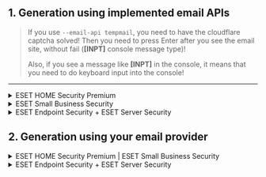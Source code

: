 ## 1. Generation using implemented email APIs
> If you use ```--email-api tempmail```, you need to have the cloudflare captcha solved!
> Then you need to press Enter after you see the email site, without fail (**[INPT]** console message type)!
>
> Also, if you see a message like **[INPT]** in the console, it means that you need to do keyboard input into the console!

---

<details>
  <summary>ESET HOME Security Premium</summary>
  
  1. Run main.py or executable file or use [MBCI](https://github.com/rzc0d3r/ESET-KeyGen/blob/main/wiki/MBCI-Inferface.md):
  ```
  python main.py --chrome --key
  ```
  ```
  ESET-KeyGen_v1.5.0.1_win64.exe --chrome --key
  ```
  > File name is unique for each version! Do not copy the above command. This is an example!

  2. Wait until you will see the account data
  > This information will also be written to a file named "Today date - ESET ACCOUNTS.txt"

  ![Windows](https://github.com/rzc0d3r/ESET-KeyGen/blob/main/img/key_run_win.png)
</details>

<details>
  <summary>ESET Small Business Security</summary>
  
  1. Run main.py or executable file or use [MBCI](https://github.com/rzc0d3r/ESET-KeyGen/blob/main/wiki/MBCI-Inferface.md):
  ```
  python main.py --chrome --small-business-key
  ```
  ```
  ESET-KeyGen_v1.5.0.1_win64.exe --chrome --small-business-key
  ```
  > File name is unique for each version! Do not copy the above command. This is an example!

  2. Wait until you will see the account data
  > This information will also be written to a file named "Today date - ESET ACCOUNTS.txt"

  ![Windows](https://github.com/rzc0d3r/ESET-KeyGen/blob/main/img/small_business_key_run_win.png)
</details>

<details>
  <summary>ESET Endpoint Security + ESET Server Security</summary>
  
  1. Run main.py or executable file use [MBCI](https://github.com/rzc0d3r/ESET-KeyGen/blob/main/wiki/MBCI-Inferface.md):
  ```
  python main.py --chrome --endpoint-key
  ```
  ```
  ESET-KeyGen_v1.5.0.1_win64.exe --chrome --endpoint-key
  ```
  > File name is unique for each version! Do not copy the above command. This is an example!

  > It is also recommended to use ```developermail``` Email API or ```--custom-email-api``` to generate such accounts!

  2. Wait until appears you will see *"Solve the captcha on the page manually!!!"*. Next, you will see a captcha with text input in the browser window created. You solve it and then just do nothing, the algorithm will do everything for you!

  3. Wait until you will see the account data
  > This information will also be written to a file named "Today date - ESET ACCOUNTS.txt"

  ![Windows](https://github.com/rzc0d3r/ESET-KeyGen/blob/main/img/endpoint_key_run_win.png)
</details>

## 2. Generation using your email provider

<details>
  <summary>ESET HOME Security Premium | ESET Small Business Security</summary>
  
  #### ESET HOME Security Premium
  1. Run main.py or executable file use [MBCI](https://github.com/rzc0d3r/ESET-KeyGen/blob/main/wiki/MBCI-Inferface.md):
  ```
  python main.py --chrome --key --custom-email-api
  ```
  ```
  ESET-KeyGen_v1.5.0.1_win64.exe --chrome --key --custom-email-api
  ```
  > File name is unique for each version! Do not copy the above command. This is an example!

  #### ESET Small Business Security
  1. Run main.py or executable file use [MBCI](https://github.com/rzc0d3r/ESET-KeyGen/blob/main/wiki/MBCI-Inferface.md):
  ```
  python main.py --chrome --small-business-key --custom-email-api
  ```
  ```
  ESET-KeyGen_v1.5.0.1_win64.exe --chrome --small-business-key --custom-email-api
  ```
  > File name is unique for each version! Do not copy the above command. This is an example!

  2. Then in the console you'll see *"Enter an email address you have access to"* and you'll need to enter a real existing email address that you can read incoming emails to. I suggest using a temporary email for this, such as [TempMail](https://temp-mail.org)
  > Then the algorithm will continue as in the first method

  3. After some time in the console you will see the message *"Enter the link to activate your account, it will come to the email address you provide"*, here you need to go to your email and find mail in inbox (you will have to wait)
    
     **FROM: info@product.eset.com**
     
     **SUBJECT: Account Confirmation**

     Then open that email and copy the link that is in the button (right click on the button, copy link address) and paste it into the console. If you have done everything correctly, the generation will complete successfully!

     ![Windows](https://github.com/rzc0d3r/ESET-KeyGen/blob/main/img/activated_href_esethome.png)

  4. Wait until appears you will see the license key 
  > This information will also be written to a file named "Today date - ESET KEYS.txt"

  #### ESET HOME Security Premium
  ![Windows](https://github.com/rzc0d3r/ESET-KeyGen/blob/main/img/key_run_win_custom_email_api.png)

  #### ESET Small Business Security
  ![Windows](https://github.com/rzc0d3r/ESET-KeyGen/blob/main/img/small_business_key_run_win_custom_email_api.png)
</details>

<details>
  <summary>ESET Endpoint Security + ESET Server Security</summary>
  
  1. Run main.py or executable file use [MBCI](https://github.com/rzc0d3r/ESET-KeyGen/blob/main/wiki/MBCI-Inferface.md):
  ```
  python main.py --chrome --endpoint-key --custom-email-api
  ```
  ```
  ESET-KeyGen_v1.5.0.1_win64.exe --chrome --endpoint-key --custom-email-api
  ```
  > File name is unique for each version! Do not copy the above command. This is an example!

  2. Then in the console you'll see *"Enter an email address you have access to"* and you'll need to enter a real existing email address that you can read incoming emails to. I suggest using a temporary email for this, such as [TempMail](https://temp-mail.org)
  > Then the algorithm will continue as in the first method

  3. Wait until appears you will see *"Solve the captcha on the page manually!!!"*. Next, you will see a captcha with text input in the browser window created. You solve it and then just do nothing, the algorithm will do everything for you!

  4. After some time in the console you will see the message *"Enter the link to activate your account, it will come to the email address you provide"*, here you need to go to your email and find mail in inbox (you will have to wait)

     **FROM: noreply@protecthub.eset.com**

     **SUBJECT: Welcome to ESET PROTECT Hub**

     Then open that email and copy the link that is in the button (right click on the button, copy link address) and paste it into the console. If you have done everything correctly, the generation will complete successfully!

     ![Windows](https://github.com/rzc0d3r/ESET-KeyGen/blob/main/img/activated_href_protecthub.png)

  5. Wait for the inscription *"Wait for a message to your e-mail about successful key generation!!!"*

  ![Windows](https://github.com/rzc0d3r/ESET-KeyGen/blob/main/img/endpoint_key_run_win_custom_email_api.png)

  6. Wait for the license key to appear (you will have to wait)
  This information will be sent to your e-mail in the form of a letter in the format of:
     
  **FROM: noreply@orders.eset.com**

  **SUBJECT: Thank you for purchasing ESET PROTECT Advanced**

  Then open that email, scroll down a bit and you'll see the license key!

  ![Windows](https://github.com/rzc0d3r/ESET-KeyGen/blob/main/img/protecthub_license_data_message.png)
</details>
